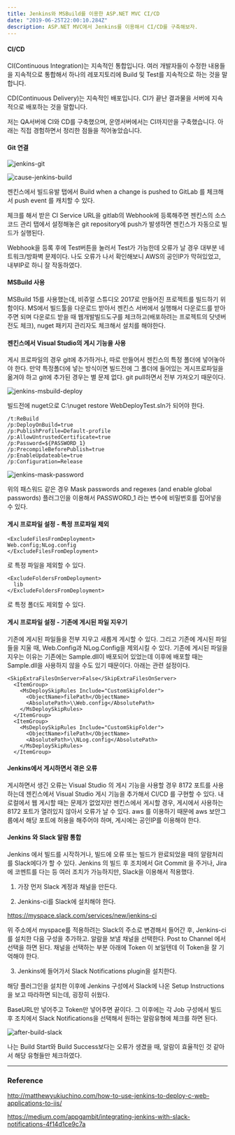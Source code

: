 ```yaml
---
title: Jenkins와 MSBuild를 이용한 ASP.NET MVC CI/CD
date: "2019-06-25T22:00:10.284Z"
description: ASP.NET MVC에서 Jenkins를 이용해서 CI/CD를 구축해보자.
---
```


#### CI/CD

CI(Continuous Integration)는 지속적인 통합입니다. 여러 개발자들이 수정한 내용들을 지속적으로 통합해서 하나의 레포지토리에 Build 및 Test를 지속적으로 하는 것을 말합니다.

CD(Continuous Delivery)는 지속적인 배포입니다. CI가 끝난 결과물을 서버에 지속적으로 배포하는 것을 말합니다.

저는 QA서버에 CI와 CD를 구축했으며, 운영서버에서는 CI까지만을 구축했습니다. 아래는 직접 경험하면서 정리한 점들을 적어놓았습니다.

#### Git 연결

![jenkins-git](./jenkins-git.png)

![cause-jenkins-build](./cause-jenkins-build.png)

젠킨스에서 빌드유발 탭에서 Build when a change is pushed to GitLab 를 체크해서
push event 를 캐치할 수 있다.

체크를 해서 받은 CI Service URL을 gitlab의 Webhook에 등록해주면 젠킨스의 소스 코드 관리 탭에서 설정해놓은 git repository에 push가 발생하면 젠킨스가 자동으로 빌드가 실행된다.

Webhook을 등록 후에 Test버튼을 눌러서 Test가 가능한데 오류가 날 경우 대부분 네트워크/방화벽 문제이다. 나도 오류가 나서 확인해보니 AWS의 공인IP가 막혀있었고, 내부IP로 하니 잘 작동하였다.

#### MSBuild 사용

MSBuild 15를 사용했는데, 비쥬얼 스튜디오 2017로 만들어진 프로젝트를 빌드하기 위함이다. MS에서 빌드툴을 다운로드 받아서 젠킨스 서버에서 실행해서 다운로드를 받아주면 되며 다운로드 받을 때 웹개발빌드도구를 체크하고(배포하려는 프로젝트의 닷넷버전도 체크), nuget 패키지 관리자도 체크해서 설치를 해야한다.

#### 젠킨스에서 Visual Studio의 게시 기능을 사용

게시 프로파일의 경우 git에 추가하거나, 따로 만들어서 젠킨스의 특정 폴더에 넣어놓아야 한다.
만약 특정폴더에 넣는 방식이면 빌드전에 그 폴더에 들어있는 게시프로파일을 옮겨야 하고 git에 추가된 경우는 별 문제 없다.
git pull하면서 전부 가져오기 때문이다.

![jenkins-msbuild-deploy](./jenkins-msbuild-deploy.png)

빌드전에 nuget으로 C:\nuget restore WebDeployTest.sln가 되어야 한다.

```
/t:ReBuild
/p:DeployOnBuild=true
/p:PublishProfile=Default-profile
/p:AllowUntrustedCertificate=true
/p:Password=${PASSWORD_1}
/p:PrecompileBeforePublish=true
/p:EnableUpdateable=true 
/p:Configuration=Release
```

![jenkins-mask-password](./jenkins-mask-password.png)

위의 패스워드 같은 경우
Mask passwords and regexes (and enable global passwords)
플러그인을 이용해서 PASSWORD_1 라는 변수에 비밀번호를 집어넣을 수 있다.

#### 게시 프로파일 설정 - 특정 프로파일 제외

```
<ExcludeFilesFromDeployment>
Web.config;NLog.config
</ExcludeFilesFromDeployment>
```

로 특정 파일을 제외할 수 있다.

```
<ExcludeFoldersFromDeployment>
  lib
</ExcludeFoldersFromDeployment>
```

로 특정 폴더도 제외할 수 있다.

#### 게시 프로파일 설정 - 기존에 게시된 파일 지우기

기존에 게시된 파일들을 전부 지우고 새롭게 게시할 수 있다. 그리고 기존에 게시된 파일들을 지울 때, Web.Config과 NLog.Config을 제외시킬 수 있다.
기존에 게시된 파일을 지우는 이유는 기존에는 Sample.dll이 배포되어 있었는데 이후에 배포할 때는 Sample.dll을 사용하지 않을 수도 있기 때문이다. 아래는 관련 설정이다.

```
<SkipExtraFilesOnServer>False</SkipExtraFilesOnServer>
  <ItemGroup>
    <MsDeploySkipRules Include="CustomSkipFolder">
      <ObjectName>filePath</ObjectName>
      <AbsolutePath>\\Web.config</AbsolutePath>
    </MsDeploySkipRules>
  </ItemGroup>
  <ItemGroup>
    <MsDeploySkipRules Include="CustomSkipFolder">
      <ObjectName>filePath</ObjectName>
      <AbsolutePath>\\NLog.config</AbsolutePath>
    </MsDeploySkipRules>
  </ItemGroup>
```

#### Jenkins에서 게시하면서 겪은 오류

게시하면서 생긴 오류는 Visual Studio 의 게시 기능을 사용할 경우 8172 포트를 사용하는데
젠킨스에서 Visual Studio 게시 기능을 추가해서 CI/CD 를 구현할 수 있다.
내 로컬에서 웹 게시할 때는 문제가 없었지만 젠킨스에서 게시할 경우, 게시에서 사용하는 8172 포트가 열려있지 않아서 오류가 날 수 있다.
aws 를 이용하기 때문에 aws 보안그룹에서 해당 포트에 허용을 해주어야 하며, 게시에는 공인IP를 이용해야 한다.

#### Jenkins 와 Slack 알람 통합

Jenkins 에서 빌드를 시작하거나, 빌드에 오류 또는 빌드가 완료되었을 때의 알람처리를 Slack에다가 할 수 있다. Jenkins 의 빌드 후 조치에서 Git Commit 을 주거나, Jira 에 코멘트를 다는 등 여러 조치가 가능하지만, Slack을 이용해서 적용했다.


1. 가장 먼저 Slack 계정과 채널을 만든다.

2. Jenkins-ci를 Slack에 설치해야 한다.

https://myspace.slack.com/services/new/jenkins-ci

위 주소에서 myspace를 적용하려는 Slack의 주소로 변경해서 들어간 후, Jenkins-ci 를 설치한 다음 구성을 추가하고. 알람을 보낼 채널을 선택한다. Post to Channel 에서 선택을 하면 된다. 채널을 선택하는 부분 아래에 Token 이 보일텐데 이 Token을 잘 기억해야 한다.

3. Jenkins에 들어가서 Slack Notifications plugin을 설치한다.

해당 플러그인을 설치한 이후에 Jenkins 구성에서 Slack에 나온 Setup Instructions을 보고 따라하면 되는데, 굉장히 쉬웠다.

BaseURL만 넣어주고 Token만 넣어주면 끝이다.
그 이후에는 각 Job 구성에서 빌드 후 조치에서 Slack Notifications을 선택해서 원하는 알람유형에 체크를 하면 된다.

![after-build-slack](./after-build-slack.png)

나는 Build Start와 Build Success보다는 오류가 생겼을 때, 알람이 효율적인 것 같아서 해당 유형들만 체크하였다.


---
### Reference

http://matthewyukiuchino.com/how-to-use-jenkins-to-deploy-c-web-applications-to-iis/

https://medium.com/appgambit/integrating-jenkins-with-slack-notifications-4f14d1ce9c7a

